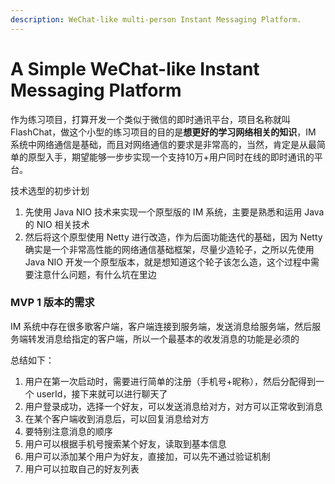 ```yaml
---
description: WeChat-like multi-person Instant Messaging Platform.
---
```


# A Simple WeChat-like Instant Messaging Platform

作为练习项目，打算开发一个类似于微信的即时通讯平台，项目名称就叫 FlashChat，做这个小型的练习项目的目的是**想更好的学习网络相关的知识**，IM 系统中网络通信是基础，而且对网络通信的要求是非常高的，当然，肯定是从最简单的原型入手，期望能够一步步实现一个支持10万+用户同时在线的即时通讯的平台。

技术选型的初步计划

1. 先使用 Java NIO 技术来实现一个原型版的 IM 系统，主要是熟悉和运用 Java 的 NIO 相关技术
2. 然后将这个原型使用 Netty 进行改造，作为后面功能迭代的基础，因为 Netty 确实是一个非常高性能的网络通信基础框架，尽量少造轮子，之所以先使用 Java NIO 开发一个原型版本，就是想知道这个轮子该怎么造，这个过程中需要注意什么问题，有什么坑在里边

### MVP 1 版本的需求

IM 系统中存在很多歌客户端，客户端连接到服务端，发送消息给服务端，然后服务端转发消息给指定的客户端，所以一个最基本的收发消息的功能是必须的

总结如下：

1. 用户在第一次启动时，需要进行简单的注册（手机号+昵称），然后分配得到一个 userId，接下来就可以进行聊天了
2. 用户登录成功，选择一个好友，可以发送消息给对方，对方可以正常收到消息
3. 在某个客户端收到消息后，可以回复消息给对方
4. 要特别注意消息的顺序
5. 用户可以根据手机号搜索某个好友，读取到基本信息
6. 用户可以添加某个用户为好友，直接加，可以先不通过验证机制
7. 用户可以拉取自己的好友列表

